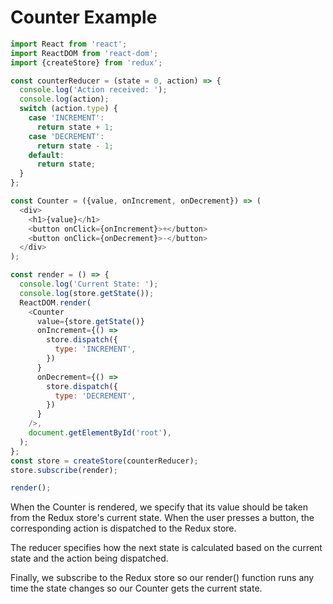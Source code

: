 # Counter Example

```js
import React from 'react';
import ReactDOM from 'react-dom';
import {createStore} from 'redux';

const counterReducer = (state = 0, action) => {
  console.log('Action received: ');
  console.log(action);
  switch (action.type) {
    case 'INCREMENT':
      return state + 1;
    case 'DECREMENT':
      return state - 1;
    default:
      return state;
  }
};

const Counter = ({value, onIncrement, onDecrement}) => (
  <div>
    <h1>{value}</h1>
    <button onClick={onIncrement}>+</button>
    <button onClick={onDecrement}>-</button>
  </div>
);

const render = () => {
  console.log('Current State: ');
  console.log(store.getState());
  ReactDOM.render(
    <Counter
      value={store.getState()}
      onIncrement={() =>
        store.dispatch({
          type: 'INCREMENT',
        })
      }
      onDecrement={() =>
        store.dispatch({
          type: 'DECREMENT',
        })
      }
    />,
    document.getElementById('root'),
  );
};
const store = createStore(counterReducer);
store.subscribe(render);

render();
```

When the Counter is rendered, we specify that its value should be taken from the Redux store's current state. When the user presses a button, the corresponding action is dispatched to the Redux store.

The reducer specifies how the next state is calculated based on the current state and the action being dispatched.

Finally, we subscribe to the Redux store so our render() function runs any time the state changes so our Counter gets the current state.
